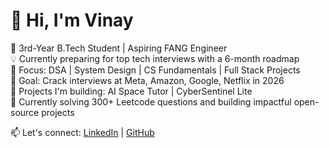 # 👋 Hi, I'm Vinay

🎯 3rd-Year B.Tech Student | Aspiring FANG Engineer  
💡 Currently preparing for top tech interviews with a 6-month roadmap  
📘 Focus: DSA | System Design | CS Fundamentals | Full Stack Projects  
🚀 Goal: Crack interviews at Meta, Amazon, Google, Netflix in 2026  
🔭 Projects I'm building: AI Space Tutor | CyberSentinel Lite  
🧠 Currently solving 300+ Leetcode questions and building impactful open-source projects

📫 Let's connect: [LinkedIn](https://www.linkedin.com/in/kudekyala-vinay-9125242b8/) | [GitHub](https://github.com/yourprofile)



